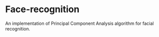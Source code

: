 # Face-recognition

An implementation of Principal Component Analysis algorithm for facial recognition.
